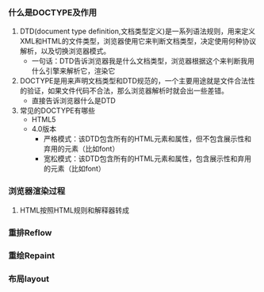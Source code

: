 ### 什么是DOCTYPE及作用
1. DTD(document type definition,文档类型定义)是一系列语法规则，用来定义XML和HTML的文件类型，浏览器使用它来判断文档类型，决定使用何种协议解析，以及切换浏览器模式。
    - 一句话：DTD告诉浏览器我是什么文档类型，浏览器根据这个来判断我用什么引擎来解析它，渲染它
2. DOCTYPE是用来声明文档类型和DTD规范的，一个主要用途就是文件合法性的验证，如果文件代码不合法，那么浏览器解析时就会出一些差错。
    - 直接告诉浏览器什么是DTD
3. 常见的DOCTYPE有哪些
    - HTML5   <!DOCTYPE html>
    - 4.0版本
        - 严格模式：该DTD包含所有的HTML元素和属性，但不包含展示性和弃用的元素（比如font）
        - 宽松模式：该DTD包含所有的HTML元素和属性，包含展示性和弃用的元素（比如font）

### 浏览器渲染过程
1. HTML按照HTML规则和解释器转成

### 重排Reflow
### 重绘Repaint
### 布局layout



